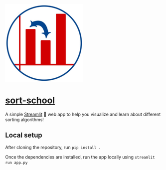 <img src="./logo.jpg" alt="logo" height="250"/>

# [sort-school](https://sort-school.streamlit.app/)

A simple [Streamlit](https://streamlit.io/) 🎈 web app to help you visualize and learn about different sorting algorithms!



## Local setup

After cloning the repository, run `pip install .`

Once the dependencies are installed, run the app locally using `streamlit run app.py`
